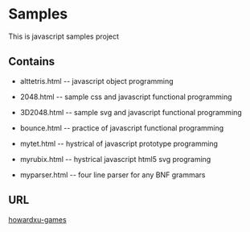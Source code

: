 Samples
======

This is javascript samples project  

Contains
--------
* alttetris.html -- javascript object programming

* 2048.html -- sample css and javascript functional programming 

* 3D2048.html -- sample svg and javascript functional programming

* bounce.html -- practice of javascript functional programming

* mytet.html  -- hystrical of javascript prototype programming

* myrubix.html -- hystrical javascript html5 svg programing

* myparser.html -- four line parser for any BNF grammars

URL
---

 [howardxu-games](http://howardxu.x10host.com/games)
